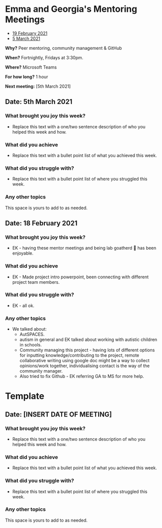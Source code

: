 # Emma and Georgia's Mentoring Meetings

* [19 February 2021](#date-19-february-2021)
* [5 March 2021](#date-5-march-2021)

**Why?** Peer mentoring, community management & GitHub

**When?** Fortnightly, Fridays at 3:30pm.

**Where?** Microsoft Teams

**For how long?** 1 hour

**Next meeting:** [5th March 2021]


## Date: 5th March 2021

### What brought you joy this week?

* Replace this text with a one/two sentence description of who you helped this week and how.

### What did you achieve

* Replace this text with a bullet point list of what you achieved this week.

### What did you struggle with?

* Replace this text with a bullet point list of where you struggled this week.

### Any other topics

This space is yours to add to as needed.



## Date: 18 February 2021

### What brought you joy this week?

* EK - having these mentor meetings and being lab goatherd :goat: has been enjoyable.

### What did you achieve

* EK - Made project intro powerpoint, been connecting with different project team members.

### What did you struggle with?

* EK - all ok.

### Any other topics

* We talked about:
  * AutSPACES. 
  * autism in general and EK talked about working with autistic children in schools.
  * Community managing this project - having lots of different options for inputting knowledge/contributing to the project, remote collaborative writing using google doc might be a way to collect opinions/work together, individualising contact is the way of the community manager.
  * Also tried to fix Github - EK referring GA to MS for more help.


# Template

## Date: [INSERT DATE OF MEETING]

### What brought you joy this week?

* Replace this text with a one/two sentence description of who you helped this week and how.

### What did you achieve

* Replace this text with a bullet point list of what you achieved this week.

### What did you struggle with?

* Replace this text with a bullet point list of where you struggled this week.

### Any other topics

This space is yours to add to as needed.
